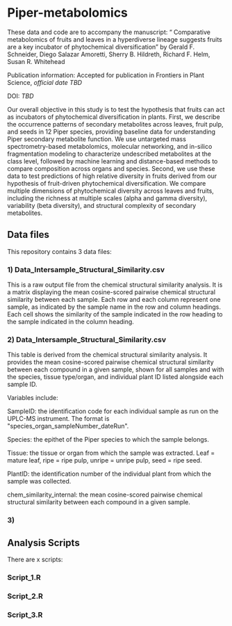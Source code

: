 

# Piper-metabolomics

These data and code are to accompany the manuscript: “ Comparative metabolomics of fruits and leaves in a hyperdiverse lineage suggests fruits are a key incubator of phytochemical diversification”
by Gerald F. Schneider, Diego Salazar Amoretti, Sherry B. Hildreth, Richard F. Helm, Susan R. Whitehead

Publication information: Accepted for publication in Frontiers in Plant Science, *official date TBD*

DOI: *TBD*

Our overall objective in this study is to test the hypothesis that fruits can act as incubators of phytochemical diversification in plants. First, we describe the occurrence patterns of secondary metabolites across leaves, fruit pulp, and seeds in 12 Piper species, providing baseline data for understanding Piper secondary metabolite function. We use untargeted mass spectrometry-based metabolomics, molecular networking, and in-silico fragmentation modeling to characterize undescribed metabolites at the class level, followed by machine learning and distance-based methods to compare composition across organs and species. Second, we use these data to test predictions of high relative diversity in fruits derived from our hypothesis of fruit-driven phytochemical diversification. We compare multiple dimensions of phytochemical diversity across leaves and fruits, including the richness at multiple scales (alpha and gamma diversity), variability (beta diversity), and structural complexity of secondary metabolites.

## Data files

This repository contains 3 data files:

### 1)  Data_Intersample_Structural_Similarity.csv
This is a raw output file from the chemical structural similarity analysis. It is a matrix displaying the mean cosine-scored pairwise chemical structural similarity between each sample. Each row and each column represent one sample, as indicated by the sample name in the row and column headings. Each cell shows the similarity of the sample indicated in the row heading to the sample indicated in the column heading.
   
### 2) Data_Intersample_Structural_Similarity.csv
This table is derived from the chemical structural similarity analysis. It provides the mean cosine-scored pairwise chemical structural similarity between each compound in a given sample, shown for all samples and with the species, tissue type/organ, and individual plant ID listed alongside each sample ID. 

Variables include:

SampleID: the identification code for each individual sample as run on the UPLC-MS instrument. The format is "species_organ_sampleNumber_dateRun".

Species: the epithet of the Piper species to which the sample belongs.

Tissue: the tissue or organ from which the sample was extracted. Leaf = mature leaf, ripe = ripe pulp, unripe = unripe pulp, seed = ripe seed. 

PlantID: the identification number of the individual plant from which the sample was collected. 

chem_similarity_internal: the mean cosine-scored pairwise chemical structural similarity between each compound in a given sample.

### 3) 


## Analysis Scripts

There are x scripts:

### Script_1.R

### Script_2.R

### Script_3.R
